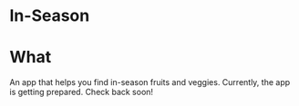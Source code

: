# In-Season

# What

An app that helps you find in-season fruits and veggies.
Currently, the app is getting prepared. Check back soon!
